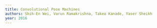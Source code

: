 ```yaml
---
title: Convolutional Pose Machines
authors: Shih-En Wei, Varun Ramakrishna, Takeo Kanade, Yaser Sheikh
year: 2016
---
```


